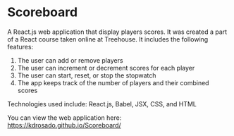 # Scoreboard
A React.js web application that display players scores.  It was created a part of a React course taken online at Treehouse. It includes the following features:

  1. The user can add or remove players
  2. The user can increment or decrement scores for each player
  3. The user can start, reset, or stop the stopwatch
  4. The app keeps track of the number of players and their combined scores
  
Technologies used include: React.js, Babel, JSX, CSS, and HTML

You can view the web application here: https://kdrosado.github.io/Scoreboard/ 
